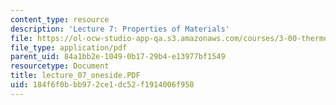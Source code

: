 ```yaml
---
content_type: resource
description: 'Lecture 7: Properties of Materials'
file: https://ol-ocw-studio-app-qa.s3.amazonaws.com/courses/3-00-thermodynamics-of-materials-fall-2002/184f6f0bbb972ce1dc52f1914006f950_lecture_07_oneside.PDF
file_type: application/pdf
parent_uid: 84a1bb2e-1049-0b17-29b4-e13977bf1549
resourcetype: Document
title: lecture_07_oneside.PDF
uid: 184f6f0b-bb97-2ce1-dc52-f1914006f950
---
```

